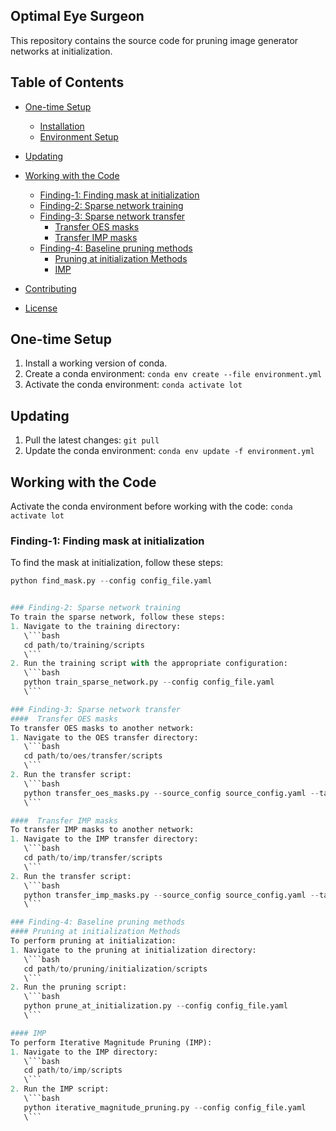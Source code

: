 ## Optimal Eye Surgeon 

This repository contains the source code for pruning image generator networks at initialization. 

## Table of Contents
- [One-time Setup](#one-time-setup)
  - [Installation](#installation)
  - [Environment Setup](#environment-setup)
- [Updating](#updating)

- [Working with the Code](#working-with-the-code)
  - [Finding-1: Finding mask at initialization](#finding-1-finding-mask-at-initialization)
  - [Finding-2: Sparse network training](#finding-2-sparse-network-training)
  - [Finding-3: Sparse network transfer](#finding-3-sparse-network-transfer)
    - [Transfer OES masks](#transfer-oes-masks)
    - [Transfer IMP masks](#transfer-imp-masks)
  - [Finding-4: Baseline pruning methods](#finding-4-baseline-pruning-methods)
    - [Pruning at initialization Methods](#pruning-at-initialization-methods)
    - [IMP](#imp)


- [Contributing](#contributing)
- [License](#license)


## One-time Setup
1. Install a working version of conda.
2. Create a conda environment: `conda env create --file environment.yml`
3. Activate the conda environment: `conda activate lot`

## Updating
1. Pull the latest changes: `git pull`
2. Update the conda environment: `conda env update -f environment.yml`

## Working with the Code
Activate the conda environment before working with the code: `conda activate lot`

### Finding-1: Finding mask at initialization
To find the mask at initialization, follow these steps:
```python
python find_mask.py --config config_file.yaml


### Finding-2: Sparse network training
To train the sparse network, follow these steps:
1. Navigate to the training directory:
   \```bash
   cd path/to/training/scripts
   \```
2. Run the training script with the appropriate configuration:
   \```bash
   python train_sparse_network.py --config config_file.yaml
   \```

### Finding-3: Sparse network transfer
####  Transfer OES masks
To transfer OES masks to another network:
1. Navigate to the OES transfer directory:
   \```bash
   cd path/to/oes/transfer/scripts
   \```
2. Run the transfer script:
   \```bash
   python transfer_oes_masks.py --source_config source_config.yaml --target_config target_config.yaml
   \```

####  Transfer IMP masks
To transfer IMP masks to another network:
1. Navigate to the IMP transfer directory:
   \```bash
   cd path/to/imp/transfer/scripts
   \```
2. Run the transfer script:
   \```bash
   python transfer_imp_masks.py --source_config source_config.yaml --target_config target_config.yaml
   \```

### Finding-4: Baseline pruning methods
#### Pruning at initialization Methods
To perform pruning at initialization:
1. Navigate to the pruning at initialization directory:
   \```bash
   cd path/to/pruning/initialization/scripts
   \```
2. Run the pruning script:
   \```bash
   python prune_at_initialization.py --config config_file.yaml
   \```

#### IMP
To perform Iterative Magnitude Pruning (IMP):
1. Navigate to the IMP directory:
   \```bash
   cd path/to/imp/scripts
   \```
2. Run the IMP script:
   \```bash
   python iterative_magnitude_pruning.py --config config_file.yaml
   \```
